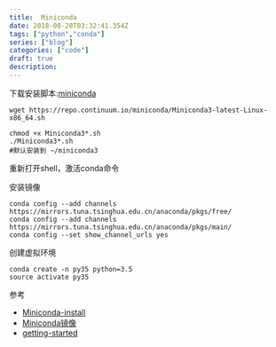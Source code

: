 ```yaml
---
title:  Miniconda
date: 2018-08-20T03:32:41.354Z
tags: ["python","conda"]
series: ["blog"]
categories: ["code"]
draft: true
description:
---
```


下载安装脚本:[miniconda](https://conda.io/miniconda.html)
```shell
wget https://repo.continuum.io/miniconda/Miniconda3-latest-Linux-x86_64.sh

chmod +x Miniconda3*.sh
./Miniconda3*.sh
#默认安装到 ~/miniconda3
```

重新打开shell，激活conda命令

安装镜像
```shell
conda config --add channels https://mirrors.tuna.tsinghua.edu.cn/anaconda/pkgs/free/
conda config --add channels https://mirrors.tuna.tsinghua.edu.cn/anaconda/pkgs/main/
conda config --set show_channel_urls yes
```

创建虚拟环境
```shell
conda create -n py35 python=3.5
source activate py35
```

参考

- [Miniconda-install](https://conda.io/docs/user-guide/install/linux.html)
- [Miniconda镜像](https://mirrors.tuna.tsinghua.edu.cn/help/anaconda/)
- [getting-started](https://conda.io/docs/user-guide/getting-started.html)